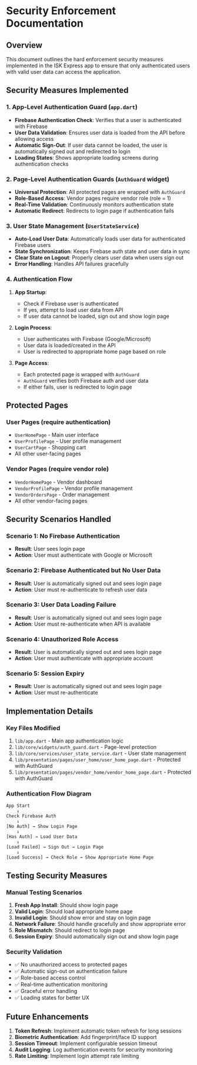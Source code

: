 # Security Enforcement Documentation

## Overview
This document outlines the hard enforcement security measures implemented in the ISK Express app to ensure that only authenticated users with valid user data can access the application.

## Security Measures Implemented

### 1. App-Level Authentication Guard (`app.dart`)
- **Firebase Authentication Check**: Verifies that a user is authenticated with Firebase
- **User Data Validation**: Ensures user data is loaded from the API before allowing access
- **Automatic Sign-Out**: If user data cannot be loaded, the user is automatically signed out and redirected to login
- **Loading States**: Shows appropriate loading screens during authentication checks

### 2. Page-Level Authentication Guards (`AuthGuard` widget)
- **Universal Protection**: All protected pages are wrapped with `AuthGuard`
- **Role-Based Access**: Vendor pages require vendor role (role = 1)
- **Real-Time Validation**: Continuously monitors authentication state
- **Automatic Redirect**: Redirects to login page if authentication fails

### 3. User State Management (`UserStateService`)
- **Auto-Load User Data**: Automatically loads user data for authenticated Firebase users
- **State Synchronization**: Keeps Firebase auth state and user data in sync
- **Clear State on Logout**: Properly clears user data when users sign out
- **Error Handling**: Handles API failures gracefully

### 4. Authentication Flow
1. **App Startup**: 
   - Check if Firebase user is authenticated
   - If yes, attempt to load user data from API
   - If user data cannot be loaded, sign out and show login page
   
2. **Login Process**:
   - User authenticates with Firebase (Google/Microsoft)
   - User data is loaded/created in the API
   - User is redirected to appropriate home page based on role
   
3. **Page Access**:
   - Each protected page is wrapped with `AuthGuard`
   - `AuthGuard` verifies both Firebase auth and user data
   - If either fails, user is redirected to login page

## Protected Pages

### User Pages (require authentication)
- `UserHomePage` - Main user interface
- `UserProfilePage` - User profile management
- `UserCartPage` - Shopping cart
- All other user-facing pages

### Vendor Pages (require vendor role)
- `VendorHomePage` - Vendor dashboard
- `VendorProfilePage` - Vendor profile management
- `VendorOrdersPage` - Order management
- All other vendor-facing pages

## Security Scenarios Handled

### Scenario 1: No Firebase Authentication
- **Result**: User sees login page
- **Action**: User must authenticate with Google or Microsoft

### Scenario 2: Firebase Authenticated but No User Data
- **Result**: User is automatically signed out and sees login page
- **Action**: User must re-authenticate to refresh user data

### Scenario 3: User Data Loading Failure
- **Result**: User is automatically signed out and sees login page
- **Action**: User must re-authenticate when API is available

### Scenario 4: Unauthorized Role Access
- **Result**: User is automatically signed out and sees login page
- **Action**: User must authenticate with appropriate account

### Scenario 5: Session Expiry
- **Result**: User is automatically signed out and sees login page
- **Action**: User must re-authenticate

## Implementation Details

### Key Files Modified
1. `lib/app.dart` - Main app authentication logic
2. `lib/core/widgets/auth_guard.dart` - Page-level protection
3. `lib/core/services/user_state_service.dart` - User state management
4. `lib/presentation/pages/user_home/user_home_page.dart` - Protected with AuthGuard
5. `lib/presentation/pages/vendor_home/vendor_home_page.dart` - Protected with AuthGuard

### Authentication Flow Diagram
```
App Start
    ↓
Check Firebase Auth
    ↓
[No Auth] → Show Login Page
    ↓
[Has Auth] → Load User Data
    ↓
[Load Failed] → Sign Out → Login Page
    ↓
[Load Success] → Check Role → Show Appropriate Home Page
```

## Testing Security Measures

### Manual Testing Scenarios
1. **Fresh App Install**: Should show login page
2. **Valid Login**: Should load appropriate home page
3. **Invalid Login**: Should show error and stay on login page
4. **Network Failure**: Should handle gracefully and show appropriate error
5. **Role Mismatch**: Should redirect to login page
6. **Session Expiry**: Should automatically sign out and show login page

### Security Validation
- ✅ No unauthorized access to protected pages
- ✅ Automatic sign-out on authentication failure
- ✅ Role-based access control
- ✅ Real-time authentication monitoring
- ✅ Graceful error handling
- ✅ Loading states for better UX

## Future Enhancements
1. **Token Refresh**: Implement automatic token refresh for long sessions
2. **Biometric Authentication**: Add fingerprint/face ID support
3. **Session Timeout**: Implement configurable session timeout
4. **Audit Logging**: Log authentication events for security monitoring
5. **Rate Limiting**: Implement login attempt rate limiting 